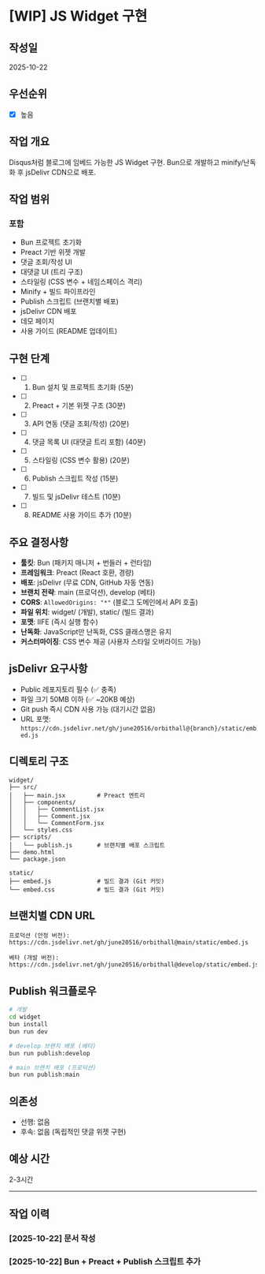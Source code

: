 # [WIP] JS Widget 구현

## 작성일
2025-10-22

## 우선순위
- [x] 높음

## 작업 개요
Disqus처럼 블로그에 임베드 가능한 JS Widget 구현. Bun으로 개발하고 minify/난독화 후 jsDelivr CDN으로 배포.

## 작업 범위
### 포함
- Bun 프로젝트 초기화
- Preact 기반 위젯 개발
- 댓글 조회/작성 UI
- 대댓글 UI (트리 구조)
- 스타일링 (CSS 변수 + 네임스페이스 격리)
- Minify + 빌드 파이프라인
- Publish 스크립트 (브랜치별 배포)
- jsDelivr CDN 배포
- 데모 페이지
- 사용 가이드 (README 업데이트)

## 구현 단계
- [ ] 1. Bun 설치 및 프로젝트 초기화 (5분)
- [ ] 2. Preact + 기본 위젯 구조 (30분)
- [ ] 3. API 연동 (댓글 조회/작성) (20분)
- [ ] 4. 댓글 목록 UI (대댓글 트리 포함) (40분)
- [ ] 5. 스타일링 (CSS 변수 활용) (20분)
- [ ] 6. Publish 스크립트 작성 (15분)
- [ ] 7. 빌드 및 jsDelivr 테스트 (10분)
- [ ] 8. README 사용 가이드 추가 (10분)

## 주요 결정사항
- **툴킷**: Bun (패키지 매니저 + 번들러 + 런타임)
- **프레임워크**: Preact (React 호환, 경량)
- **배포**: jsDelivr (무료 CDN, GitHub 자동 연동)
- **브랜치 전략**: main (프로덕션), develop (베타)
- **CORS**: `AllowedOrigins: "*"` (블로그 도메인에서 API 호출)
- **파일 위치**: widget/ (개발), static/ (빌드 결과)
- **포맷**: IIFE (즉시 실행 함수)
- **난독화**: JavaScript만 난독화, CSS 클래스명은 유지
- **커스터마이징**: CSS 변수 제공 (사용자 스타일 오버라이드 가능)

## jsDelivr 요구사항
- Public 레포지토리 필수 (✅ 충족)
- 파일 크기 50MB 이하 (✅ ~20KB 예상)
- Git push 즉시 CDN 사용 가능 (대기시간 없음)
- URL 포맷: `https://cdn.jsdelivr.net/gh/june20516/orbithall@{branch}/static/embed.js`

## 디렉토리 구조
```
widget/
├── src/
│   ├── main.jsx         # Preact 엔트리
│   ├── components/
│   │   ├── CommentList.jsx
│   │   ├── Comment.jsx
│   │   └── CommentForm.jsx
│   └── styles.css
├── scripts/
│   └── publish.js       # 브랜치별 배포 스크립트
├── demo.html
└── package.json

static/
├── embed.js             # 빌드 결과 (Git 커밋)
└── embed.css            # 빌드 결과 (Git 커밋)
```

## 브랜치별 CDN URL
```
프로덕션 (안정 버전):
https://cdn.jsdelivr.net/gh/june20516/orbithall@main/static/embed.js

베타 (개발 버전):
https://cdn.jsdelivr.net/gh/june20516/orbithall@develop/static/embed.js
```

## Publish 워크플로우
```bash
# 개발
cd widget
bun install
bun run dev

# develop 브랜치 배포 (베타)
bun run publish:develop

# main 브랜치 배포 (프로덕션)
bun run publish:main
```

## 의존성
- 선행: 없음
- 후속: 없음 (독립적인 댓글 위젯 구현)

## 예상 시간
2-3시간

---

## 작업 이력
### [2025-10-22] 문서 작성
### [2025-10-22] Bun + Preact + Publish 스크립트 추가
